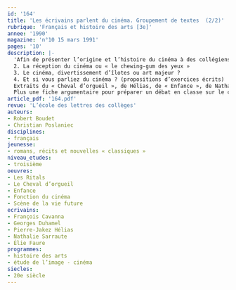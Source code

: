 ```yaml
---
id: '164'
title: 'Les écrivains parlent du cinéma. Groupement de textes  (2/2)'
rubrique: 'Français et histoire des arts [3e]'
annee: '1990'
magazine: 'n°10 15 mars 1991'
pages: '10'
description: |-
  'Afin de présenter l’origine et l’histoire du cinéma à des collégiens, les auteurs de l’article choisissent d’analyser son impact sur des spectateurs un peu particuliers : Hélias, Sartre, Cavanna, Martin du Gard, Kaminsky…
  2. La réception du cinéma ou « le chewing-gum des yeux »
  3. Le cinéma, divertissement d’îlotes ou art majeur ?
  4. Et si vous parliez du cinéma ? (propositions d’exercices écrits)
  Extraits du « Cheval d’orgueil », de Hélias, de « Enfance », de Nathalie Sarraute, des « Ritals », de Cavanna, des « Mots », de Sartre, de « Fonction du cinéma », d’Élie Faure, de « scène de la vie future », de Georges Duhamel. Chaque extrait est suivi de questions destinées à l’élève.
  Plus une fiche argumentaire pour préparer un débat en classe sur le cinéma.'
article_pdf: '164.pdf'
revue: 'L’école des lettres des collèges'
auteurs:
- Robert Boudet
- Christian Poslaniec
disciplines:
- français
jeunesse:
- romans, récits et nouvelles « classiques »
niveau_etudes:
- troisième
oeuvres:
- Les Ritals
- Le Cheval d’orgueil
- Enfance
- Fonction du cinéma
- Scène de la vie future
ecrivains:
- François Cavanna
- Georges Duhamel
- Pierre-Jakez Hélias
- Nathalie Sarraute
- Élie Faure
programmes:
- histoire des arts
- étude de l’image - cinéma
siecles:
- 20e siècle
---
```

